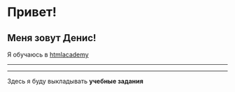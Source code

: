 # Привет!


## Меня зовут Денис!


Я обучаюсь в [htmlacademy](https://htmlacademy.ru/) <br>


- - - 

___



Здесь я буду выкладывать **учебные задания** 
